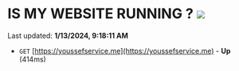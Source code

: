 # IS MY WEBSITE RUNNING ? [![](https://img.shields.io/static/v1?label=Sponsor&message=%E2%9D%A4&logo=GitHub&color=%23fe8e86)](https://github.com/sponsors/<username>)

Last updated: **1/13/2024, 9:18:11 AM**

- `GET` [https://youssefservice.me](https://youssefservice.me) - **Up** (414ms)
